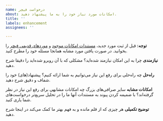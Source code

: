 ```yaml
---
name: درخواست فیچر
about: امکانات مورد نیاز خود را به ما پیشنهاد دهید.
title: ''
labels: enhancement
assignees: ''

---
```


**توجه:** قبل از ثبت مورد جدید، [مستندات امکانات موجود](https://apidocs.nobitex.ir/) و [موردهای قدیمی فیچر](https://github.com/nobitex/docs-api/issues?q=is%3Aissue+label%3Aenhancement) را بخوانید. در صورت یافتن مورد مشابه همانجا مسئله خود را مطرح کنید.

**نیازمندی**
چرا به این امکان نیازمند شده‌اید؟ مشکلی که با آن روبرو شده‌اید را دقیقا شرح دهید.

**راه‌حل**
چه راه‌حلی برای رفع این نیاز می‌توانیم به شما ارائه کنیم؟ پیشنهاد(های) خود را شفاف و دقیق شرح دهید.

**امکانات مشابه**
سایر صرافی‌های بزرگ چه امکانات مشابهی برای رفع این نیاز در نظر گرفته‌اند؟ با ضمیمه کردن پیوند به مستندات آنها ما را در تحلیل سریع‌تر درخواست‌های شما یاری کنید.

**توضیح تکمیلی**
هر چیزی که از قلم مانده و به فهم بهتر ما کمک می‌کند در اینجا شرح دهید.
